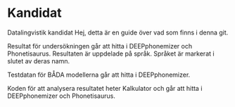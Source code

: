 # Kandidat
Datalingvistik kandidat
Hej, detta är en guide över vad som finns i denna git.

Resultat för undersökningen går att hitta i DEEPphonemizer och Phonetisaurus.
Resultaten är uppdelade på språk. Språket är markerat i slutet av deras namn.

Testdatan för BÅDA modellerna går att hitta i DEEPphonemizer.

Koden för att analysera resultatet heter Kalkulator och går att hitta i DEEPphonemizer och Phonetisaurus.


